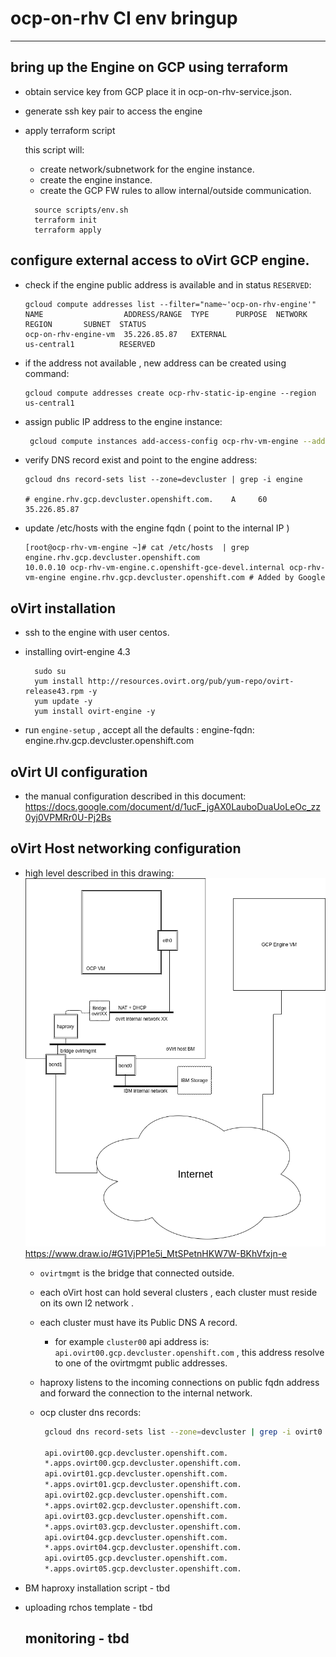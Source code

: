 # ocp-on-rhv CI  env bringup

---

## bring up the Engine on GCP using terraform

- obtain service key from GCP place it in ocp-on-rhv-service.json.

- generate ssh key pair to access the engine

- apply terraform script

  this script will:

  - create network/subnetwork for the engine instance.
  - create the engine instance.
  - create the GCP FW rules to allow internal/outside communication.

  ```shell
    source scripts/env.sh
    terraform init
    terraform apply
  ```

## configure  external access to oVirt GCP engine.

- check if the engine public address is available and in status `RESERVED`:

  ```shell
  gcloud compute addresses list --filter="name~'ocp-on-rhv-engine'"
  NAME                  ADDRESS/RANGE  TYPE      PURPOSE  NETWORK  REGION       SUBNET  STATUS
  ocp-on-rhv-engine-vm  35.226.85.87   EXTERNAL                    us-central1          RESERVED
  ```

- if the address not available , new address can be created using command:

  ```
  gcloud compute addresses create ocp-rhv-static-ip-engine --region us-central1
  ```

- assign public IP address to the engine instance:

  ```bash
   gcloud compute instances add-access-config ocp-rhv-vm-engine --address  35.226.85.87 --zone us-central1-c
  ```

- verify DNS record exist and point to the engine address:

  ```shell
  gcloud dns record-sets list --zone=devcluster | grep -i engine

  # engine.rhv.gcp.devcluster.openshift.com.    A     60     35.226.85.87
  ```

- update /etc/hosts with the engine fqdn ( point to the internal IP )

  ```shell
  [root@ocp-rhv-vm-engine ~]# cat /etc/hosts  | grep engine.rhv.gcp.devcluster.openshift.com
  10.0.0.10 ocp-rhv-vm-engine.c.openshift-gce-devel.internal ocp-rhv-vm-engine engine.rhv.gcp.devcluster.openshift.com # Added by Google
  ```

## oVirt installation

- ssh to the engine with user centos.

- installing ovirt-engine 4.3

  ```
    sudo su
    yum install http://resources.ovirt.org/pub/yum-repo/ovirt-release43.rpm -y
    yum update -y
    yum install ovirt-engine -y
  ```

- run `engine-setup` , accept all the defaults :
    engine-fqdn: engine.rhv.gcp.devcluster.openshift.com

## oVirt UI configuration

- the manual configuration described in this document:
  https://docs.google.com/document/d/1ucF_jgAX0LauboDuaUoLeOc_zz0yj0VPMRr0U-Pj2Bs

## oVirt Host networking configuration

- high level described in this drawing:
  ![GitHub Logo](ocp-on-rhv-bm.png)
   https://www.draw.io/#G1VjPP1e5i_MtSPetnHKW7W-BKhVfxjn-e

  - `ovirtmgmt` is the bridge that connected outside.

  - each oVirt host can hold several clusters , each cluster
    must reside on its own l2 network .

  - each cluster must have its Public  DNS A record.

    - for example `cluster00`  api address is: `api.ovirt00.gcp.devcluster.openshift.com` ,
       this address resolve to one of the ovirtmgmt public addresses.

  - haproxy listens to the incoming connections on public fqdn address  and forward the connection to the internal network.

  - ocp cluster dns records:

    ```bash
     gcloud dns record-sets list --zone=devcluster | grep -i ovirt0

     api.ovirt00.gcp.devcluster.openshift.com.                              A     300    150.238.7.59
     *.apps.ovirt00.gcp.devcluster.openshift.com.                           A     300    150.238.7.59
     api.ovirt01.gcp.devcluster.openshift.com.                              A     300    150.238.7.60
     *.apps.ovirt01.gcp.devcluster.openshift.com.                           A     300    150.238.7.60
     api.ovirt02.gcp.devcluster.openshift.com.                              A     300    150.238.7.61
     *.apps.ovirt02.gcp.devcluster.openshift.com.                           A     300    150.238.7.61
     api.ovirt03.gcp.devcluster.openshift.com.                              A     300    169.63.244.89
     *.apps.ovirt03.gcp.devcluster.openshift.com.                           A     300    169.63.244.89
     api.ovirt04.gcp.devcluster.openshift.com.                              A     300    169.63.244.90
     *.apps.ovirt04.gcp.devcluster.openshift.com.                           A     300    169.63.244.90
     api.ovirt05.gcp.devcluster.openshift.com.                              A     300    169.63.244.91
     *.apps.ovirt05.gcp.devcluster.openshift.com.                           A     300    169.63.244.91
    ```

- BM haproxy installation script - tbd

- uploading rchos template  - tbd

  ## monitoring - tbd

